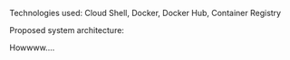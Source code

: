 Technologies used:
Cloud Shell, Docker, Docker Hub, Container Registry

Proposed system architecture:

Howwww....